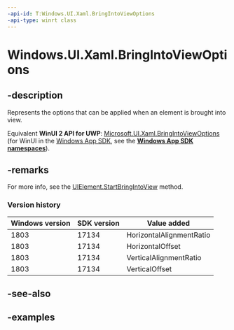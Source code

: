 ```yaml
---
-api-id: T:Windows.UI.Xaml.BringIntoViewOptions
-api-type: winrt class
---
```


<!-- Class syntax.
public class BringIntoViewOptions 
-->

# Windows.UI.Xaml.BringIntoViewOptions

## -description
Represents the options that can be applied when an element is brought into view.

Equivalent **WinUI 2 API for UWP**: [Microsoft.UI.Xaml.BringIntoViewOptions](/windows/winui/api/microsoft.ui.xaml.bringintoviewoptions) (for WinUI in the [Windows App SDK](/windows/apps/windows-app-sdk/), see the **[Windows App SDK namespaces](/windows/windows-app-sdk/api/winrt/)**).

## -remarks
For more info, see the [UIElement.StartBringIntoView](uielement_startbringintoview_713992446.md) method.

### Version history

| Windows version | SDK version | Value added |
| -- | -- | -- |
| 1803 | 17134 | HorizontalAlignmentRatio |
| 1803 | 17134 | HorizontalOffset |
| 1803 | 17134 | VerticalAlignmentRatio |
| 1803 | 17134 | VerticalOffset |

## -see-also

## -examples

